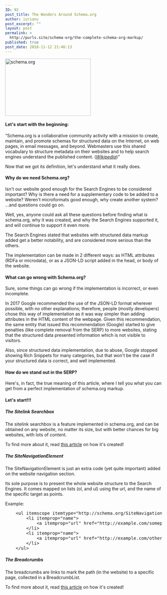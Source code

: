 ```yaml
---
ID: 92
post_title: The Wonders Around Schema.org
author: iurianu
post_excerpt: ""
layout: post
permalink: >
  http://purls.site/schema-org/the-complete-schema-org-markup/
published: true
post_date: 2018-11-12 21:46:13
---
```

<a href="http://purls.site/wp-content/uploads/2017/03/schema.org-markup-seo-search.png"><img src="http://purls.site/wp-content/uploads/2017/03/schema.org-markup-seo-search.png" alt="schema.org" width="275" height="183" class="alignnone size-full wp-image-87" /></a>

<h4>Let's start with the beginning:</h4>
<q>Schema.org is a collaborative community activity with a mission to create, maintain, and promote schemas for structured data on the Internet, on web pages, in email messages, and beyond. Webmasters use this shared vocabulary to structure metadata on their websites and to help search engines understand the published content. (<cite><a href="https://en.wikipedia.org/wiki/Schema.org" rel="nofollow tag" title="Wikipedia, the Free Encyclopedia">Wikipedia</a></cite>)</q>

Now that we got its definition, let's understand what it really does.

<h4>Why do we need Schema.org?</h4>
Isn't our website good enough for the Search Engines to be considered important?
Why is there a need for a supplementary code to be added to a website?
Weren't microformats good enough, why create another system?
...and questions could go on.

Well, yes, anyone could ask all these questions before finding what is schema.org, why it was created, and why the Search Engines supported it, and will continue to support it even more.

The Search Engines stated that websites with structured data markup added get a better notability, and are considered more serious than the others.

The implementation can be made in 2 different ways: as HTML attributes (RDFa or microdata), or as a JSON-LD script added in the head, or body of the website.

<h4>What can go wrong with Schema.org?</h4>

Sure, some things can go wrong if the implementation is incorrect, or even incomplete.

In 2017 Google recommended the use of the JSON-LD format wherever possible, with no other explanations; therefore, people (mostly developers) chose this way of implementation as it was way simpler than adding attributes in the HTML content of the webpage. Given this recommendation, the same entity that issued this recommendation (Google) started to give penalties (like complete removal from the SERP) to more websites, stating that the structured data presented information which is not visible to visitors.

Also, since structured data implementation, due to abuse, Google stopped showing Rich Snippets for many categories, but that won't be the case if your structured data is correct, and well implemented.

<h4>How do we stand out in the SERP?</h4>

Here's, in fact, the true meaning of this article, where I tell you what you can get from a perfect implementation of schema.org markup.

<h4>Let's start!!!</h4>

<h5>The Sitelink Searchbox</h5>
The sitelink searchbox is a feature implemented in schema.org, and can be obtained on any website, no matter its size, but with better chances for big websites, with lots of content.

To find more about it, read <a href="http://purls.site/schema-org/schema-org-sitelink-searchbox/" target="_blank">this article</a> on how it's created!

<h5>The SiteNavigationElement</h5>

The SiteNavigationElement is just an extra code (yet quite important) added on the website navigation section. 

Its sole purpose is to present the whole website structure to the Search Engines. It comes mapped on lists (ol, and ul) using the url, and the name of the specific target as points.

Example:

<pre>
    <span class="pre-tag">&lt;ul</span> <span class="pre-attr">itemscope</span> <span class="pre-attr">itemtype</span>="<span class="pre-value">http://schema.org/SiteNavigationElement</span>"<span class="pre-tag">></span>
        <span class="pre-tag">&lt;li</span> <span class="pre-attr">itemprop</span>="<span class="pre-value">name</span>"<span class="pre-tag">></span>
            <span class="pre-tag">&lt;a</span> <span class="pre-attr">itemprop</span>="<span class="pre-value">url</span>" <span class="pre-attr">href</span>="<span class="pre-value">http://example.com/somepage/</span>"<span class="pre-tag">></span>Some Page<span class="pre-tag">&lt;/a></span>
        <span class="pre-tag">&lt;</span><span class="pre-tag">/li</span><span class="pre-tag">></span>
        <span class="pre-tag">&lt;li</span> <span class="pre-attr">itemprop</span>="<span class="pre-value">name</span>"<span class="pre-tag">></span>
            <span class="pre-tag">&lt;a</span> <span class="pre-attr">itemprop</span>="<span class="pre-value">url</span>" <span class="pre-attr">href</span>="<span class="pre-value">http://example.com/otherpage/</span>"<span class="pre-tag">></span>Some Other Page<span class="pre-tag">&lt;/a></span>
        <span class="pre-tag">&lt;/li></span>
    <span class="pre-tag">&lt;/ul></span>
</pre>

<h5>The Breadcrumbs</h5>
The breadcrumbs are links to mark the path (in the website) to a specific page, collected in a BreadcrumbList. 

To find more about it, read <a href="http://purls.site/schema-org/schema-org-breadcrumbs/" target="_blank">this article</a> on how it's created!
